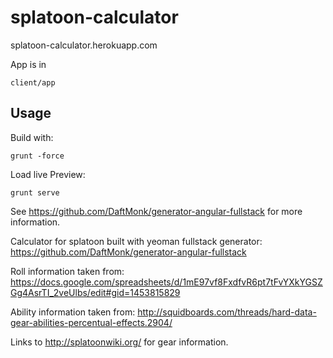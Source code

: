# splatoon-calculator

splatoon-calculator.herokuapp.com

App is in 
```
client/app
```

## Usage

Build with:
```
grunt -force
```

Load live Preview:
```
grunt serve
```
See https://github.com/DaftMonk/generator-angular-fullstack for more information.


Calculator for splatoon built with yeoman fullstack generator:
https://github.com/DaftMonk/generator-angular-fullstack

Roll information taken from:
https://docs.google.com/spreadsheets/d/1mE97vf8FxdfvR6pt7tFvYXkYGSZGg4AsrTI_2veUlbs/edit#gid=1453815829

Ability information taken from:
http://squidboards.com/threads/hard-data-gear-abilities-percentual-effects.2904/

Links to http://splatoonwiki.org/ for gear information.